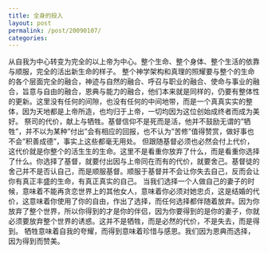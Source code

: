 ```yaml
---
title: 全身的投入
layout: post
permalink: /post/20090107/
categories: 
---
```


从自我为中心转变为完全的以上帝为中心。整个生命、整个身体、整个生活的依靠与顺服，完全的活出新生命的样子。 
整个神学架构和真理的照耀要与整个的生命的各个层面完全的融合，神迹与自然的融合、呼召与职业的融合、使命与事业的融合，旨意与自由的融合，恩典与能力的融合，他们本来就是同样的，仍要有整体性的更新。这里没有任何的间隙，也没有任何的中间地带，而是一个真真实实的整体，因为天地都是上帝所造，也均归于上帝，一切均因为这位创始成终者而成为美好。 
祭司的代价，献上与牺牲。基督信仰不是死而是活，他并不鼓励无谓的”牺牲”，并不以为某种”付出”会有相应的回报，也不认为”苦修”值得赞赏，做好事也不会”积善成德”，事实上这些都毫无用处。 
但跟随基督必须也必然会付上代价，这代价就是你整个的活生生的生命。这里不是看重你放弃了什么，而是看重你选择了什么。你选择了基督，就要付出因与上帝同在而有的代价，就要舍己。基督徒的舍己并不是否认自己，而是顺服基督。顺服于基督并不会让你失去自己，反而会让你有真正丰盛的生命，有真正真实的自己。 
当我们选择一个人做自己的妻子的时候，意味着不能再贪恋世界上的其他女人，意味着你必须对她忠贞，这是结婚的代价，这意味着你使用了你的自由，作出了选择，而任何选择都伴随着放弃。因为你放弃了整个世界，所以你得到的才是你的伴侣，因为你要得到的是你的妻子，你就必须要放弃整个世界的诱惑。这并不是牺牲，而是必然的代价，不是失去，而是得到。 
牺牲意味着自我的夸耀，而得到意味着珍惜与感恩。我们因为恩典而选择，因为得到而赞美。

